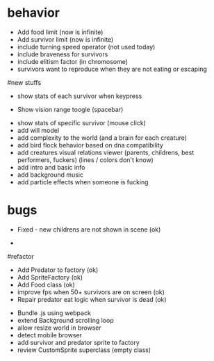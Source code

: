 # behavior
- Add food limit (now is infinite)
- Add survivor limit (now is infinite)
- include turning speed operator (not used today)
- include braveness for survivors
- include elitism factor (in chromosome)
- survivors want to reproduce when they are not eating or escaping


#new stuffs
- show stats of each survivor when keypress 
+ Show vision range toogle (spacebar) 
- show stats of specific survivor (mouse click)
- add will model
- add complexity to the world (and a brain for each creature)
- add bird flock behavior based on dna compatibility
- add creatures visual relations viewer (parents, childrens, best performers, fuckers) (lines / colors don't know)
- add intro and basic info
- add background music
- add particle effects when someone is fucking

# bugs
+ Fixed - new childrens are not shown in scene  (ok)
- 

#refactor
+ Add Predator to factory (ok)
+ Add SpriteFactory (ok)
+ Add Food class (ok)
+ improve fps when 50+ survivors are on screen (ok)
+ Repair predator eat logic when survivor is dead (ok)
- Bundle .js using webpack
- extend Background scrolling loop
- allow resize world in browser
- detect mobile browser
- add survivor and predator sprite to factory 
- review CustomSprite superclass (empty class)
